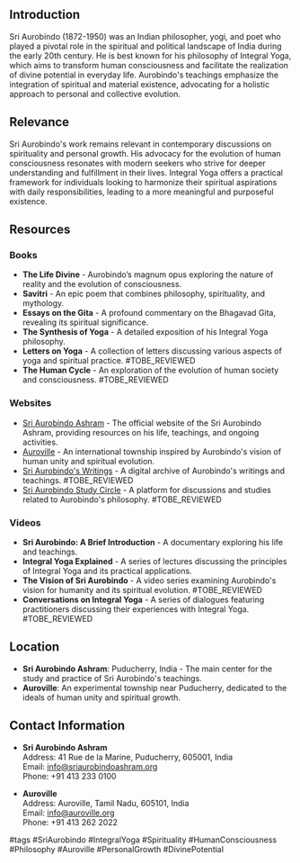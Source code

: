 ## Introduction
Sri Aurobindo (1872-1950) was an Indian philosopher, yogi, and poet who played a pivotal role in the spiritual and political landscape of India during the early 20th century. He is best known for his philosophy of Integral Yoga, which aims to transform human consciousness and facilitate the realization of divine potential in everyday life. Aurobindo's teachings emphasize the integration of spiritual and material existence, advocating for a holistic approach to personal and collective evolution.

## Relevance
Sri Aurobindo's work remains relevant in contemporary discussions on spirituality and personal growth. His advocacy for the evolution of human consciousness resonates with modern seekers who strive for deeper understanding and fulfillment in their lives. Integral Yoga offers a practical framework for individuals looking to harmonize their spiritual aspirations with daily responsibilities, leading to a more meaningful and purposeful existence.

## Resources

### Books
- **The Life Divine** - Aurobindo’s magnum opus exploring the nature of reality and the evolution of consciousness.
- **Savitri** - An epic poem that combines philosophy, spirituality, and mythology.
- **Essays on the Gita** - A profound commentary on the Bhagavad Gita, revealing its spiritual significance.
- **The Synthesis of Yoga** - A detailed exposition of his Integral Yoga philosophy.
- **Letters on Yoga** - A collection of letters discussing various aspects of yoga and spiritual practice. #TOBE_REVIEWED
- **The Human Cycle** - An exploration of the evolution of human society and consciousness. #TOBE_REVIEWED

### Websites
- [Sri Aurobindo Ashram](http://www.sriaurobindoashram.org) - The official website of the Sri Aurobindo Ashram, providing resources on his life, teachings, and ongoing activities.
- [Auroville](https://www.auroville.org) - An international township inspired by Aurobindo's vision of human unity and spiritual evolution.
- [Sri Aurobindo's Writings](http://www.sriaurobindo.com) - A digital archive of Aurobindo's writings and teachings. #TOBE_REVIEWED
- [Sri Aurobindo Study Circle](https://www.sriaurobindostudycircle.org) - A platform for discussions and studies related to Aurobindo's philosophy. #TOBE_REVIEWED

### Videos
- **Sri Aurobindo: A Brief Introduction** - A documentary exploring his life and teachings.
- **Integral Yoga Explained** - A series of lectures discussing the principles of Integral Yoga and its practical applications.
- **The Vision of Sri Aurobindo** - A video series examining Aurobindo's vision for humanity and its spiritual evolution. #TOBE_REVIEWED
- **Conversations on Integral Yoga** - A series of dialogues featuring practitioners discussing their experiences with Integral Yoga. #TOBE_REVIEWED

## Location
- **Sri Aurobindo Ashram**: Puducherry, India - The main center for the study and practice of Sri Aurobindo's teachings.
- **Auroville**: An experimental township near Puducherry, dedicated to the ideals of human unity and spiritual growth.

## Contact Information
- **Sri Aurobindo Ashram**  
  Address: 41 Rue de la Marine, Puducherry, 605001, India  
  Email: info@sriaurobindoashram.org  
  Phone: +91 413 233 0100

- **Auroville**  
  Address: Auroville, Tamil Nadu, 605101, India  
  Email: info@auroville.org  
  Phone: +91 413 262 2022

#tags 
#SriAurobindo #IntegralYoga #Spirituality #HumanConsciousness #Philosophy #Auroville #PersonalGrowth #DivinePotential
